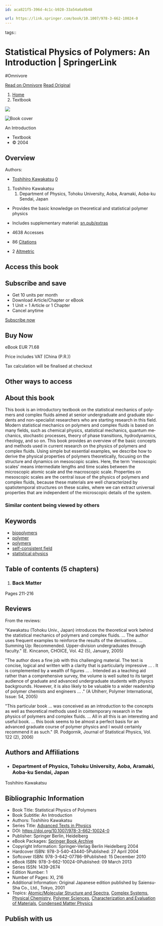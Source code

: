```yaml
---
id: aca821f5-396d-4c1c-b928-33a54a6a9b48

url: https://link.springer.com/book/10.1007/978-3-662-10024-0
---
```



tags:: 

# Statistical Physics of Polymers: An Introduction | SpringerLink
#Omnivore

[Read on Omnivore](https://omnivore.app/me/statistical-physics-of-polymers-an-introduction-springer-link-192b42675d2)
[Read Original](https://link.springer.com/book/10.1007/978-3-662-10024-0)

1. [Home](https://link.springer.com/)
2. Textbook

[ ![](https://proxy-prod.omnivore-image-cache.app/90x135,szHeAJdJkM6oyluFT1Lvc7SQ4ZgcRKJeV_nbmfXo1u_A/https://media.springernature.com/w90/springer-static/cover-hires/book/978-3-662-10024-0?as=webp) ](https://link.springer.com/book/10.1007/978-3-662-10024-0/cover) 

![Book cover](https://proxy-prod.omnivore-image-cache.app/800x1200,s3PmaC8ZP_3q35TcYOKn41_VEqccZn3Tv6FJQUf_iDvc/https://media.springernature.com/full/springer-static/cover-hires/book/978-3-662-10024-0)

An Introduction

* Textbook
* © 2004

## Overview

Authors:

* [Toshihiro Kawakatsu](#author-0-0) [0](#Aff-0-0)

1. Toshihiro Kawakatsu  
   1. Department of Physics, Tohoku University, Aoba, Aramaki, Aoba-ku Sendai, Japan

* Provides the basic knowledge on theoretical and statistical polymer physics
* Includes supplementary material: [sn.pub/extras](https://extras.springer.com/?query=978-3-540-43440-5)

* 4638 Accesses
* 86 [Citations](http://citations.springer.com/book?doi=10.1007/978-3-662-10024-0 "Visit Springer Citations for full citation details")
* 2 [Altmetric](https://link.altmetric.com/details/4929869 "Visit Altmetric for full social mention details")

## Access this book

## Subscribe and save

* Get 10 units per month
* Download Article/Chapter or eBook
* 1 Unit = 1 Article or 1 Chapter
* Cancel anytime

[ Subscribe now ](https://link.springer.com/product/springer-plus) 

## Buy Now

eBook  EUR 71.68 

Price includes VAT (China (P.R.)) 

Tax calculation will be finalised at checkout

## Other ways to access

## About this book

 This book is an introductory textbook on the statistical mechanics of poly­ mers and complex fluids aimed at senior undergraduate and graduate stu­ dents and non-specialist researchers who are starting research in this field. Modern statistical mechanics on polymers and complex fluids is based on many fields, such as chemical physics, statistical mechanics, quantum me­ chanics, stochastic processes, theory of phase transitions, hydrodynamics, rheology, and so on. This book provides an overview of the basic concepts and methods used in current research on the physics of polymers and complex fluids. Using simple but essential examples, we describe how to derive the physical properties of polymers theoretically, focusing on the structure and dynamics on mesoscopic scales. Here, the term 'mesoscopic scales' means intermediate lengths and time scales between the microscopic atomic scale and the macroscopic scale. Properties on mesoscopic scales are the central issue of the physics of polymers and complex fluids, because these materials are well characterized by spatiotemporal structures on these scales, where we can extract universal properties that are independent of the microscopic details of the system.

### Similar content being viewed by others

## Keywords

* [biopolymers](https://link.springer.com/search?query=biopolymers&facet-discipline=%22Physics%22)
* [polymer](https://link.springer.com/search?query=polymer&facet-discipline=%22Physics%22)
* [polymers](https://link.springer.com/search?query=polymers&facet-discipline=%22Physics%22)
* [self-consistent field](https://link.springer.com/search?query=self-consistent%20field&facet-discipline=%22Physics%22)
* [statistical physics](https://link.springer.com/search?query=statistical%20physics&facet-discipline=%22Physics%22)

## Table of contents (5 chapters)

1. ### Back Matter  
Pages 211-216

## Reviews

From the reviews:

"Kawakatsu (Tohoku Univ., Japan) introduces the theoretical work behind the statistical mechanics of polymers and complex fluids. … The author uses frequent examples to reinforce the results of the derivations. … Summing Up: Recommended. Upper-division undergraduates through faculty." (E. Kincanon, CHOICE, Vol. 42 (5), January, 2005)

"The author does a fine job with this challenging material. The text is concise, logical and written with a clarity that is particularly impressive … . It is complemented by a wealth of figures … . Intended as a teaching aid rather than a comprehensive survey, the volume is well suited to its target audience of graduate and advanced undergraduate students with physics backgrounds. However, it is also likely to be valuable to a wider readership of polymer chemists and engineers … ." (A Uhlherr, Polymer International, Issue: 54, 2005)

"This particular book … was conceived as an introduction to the concepts as well as theoretical methods used in contemporary research in the physics of polymers and complex fluids. … All in all this is an interesting and useful book. … this book seems to be almost a perfect basis for an advanced graduate course of polymer physics and I would certainly recommend it as such." (R. Podgornik, Journal of Statistical Physics, Vol. 122 (2), 2006)

## Authors and Affiliations

* ###  Department of Physics, Tohoku University, Aoba, Aramaki, Aoba-ku Sendai, Japan  
 Toshihiro Kawakatsu

## Bibliographic Information

* Book Title: Statistical Physics of Polymers
* Book Subtitle: An Introduction
* Authors: Toshihiro Kawakatsu
* Series Title: [Advanced Texts in Physics](https://www.springer.com/series/4308)
* DOI: https://doi.org/10.1007/978-3-662-10024-0
* Publisher: Springer Berlin, Heidelberg
* eBook Packages: [Springer Book Archive](https://metadata.springernature.com/metadata/books)
* Copyright Information: Springer-Verlag Berlin Heidelberg 2004
* Hardcover ISBN: 978-3-540-43440-5Published: 27 April 2004
* Softcover ISBN: 978-3-642-07786-9Published: 15 December 2010
* eBook ISBN: 978-3-662-10024-0Published: 09 March 2013
* Series ISSN:  1439-2674
* Edition Number: 1
* Number of Pages: XI, 216
* Additional Information: Original Japanese edition published by Saiensu-Sha Co., Ltd., Tokyo, 2001
* Topics: [Atomic/Molecular Structure and Spectra](https://link.springer.com/search?facet-sub-discipline=Atomic/Molecular%20Structure%20and%20Spectra&facet-content-type=Book), [Complex Systems](https://link.springer.com/search?facet-sub-discipline=Complex%20Systems&facet-content-type=Book), [Physical Chemistry](https://link.springer.com/search?facet-sub-discipline=Physical%20Chemistry&facet-content-type=Book), [Polymer Sciences](https://link.springer.com/search?facet-sub-discipline=Polymer%20Sciences&facet-content-type=Book), [Characterization and Evaluation of Materials](https://link.springer.com/search?facet-sub-discipline=Characterization%20and%20Evaluation%20of%20Materials&facet-content-type=Book), [Condensed Matter Physics](https://link.springer.com/search?facet-sub-discipline=Condensed%20Matter%20Physics&facet-content-type=Book)

## Publish with us

